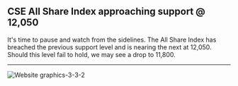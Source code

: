 ## CSE All Share Index approaching support @ 12,050

It's time to pause and watch from the sidelines. The All Share Index has breached the previous support level and is nearing the next at 12,050. Should this level fail to hold, we may see a drop to 11,800.

---

![Website graphics-3-3-2](https://github.com/stockpickslk/stockpickslk.github.io/assets/173802017/3725eac0-53af-4f27-83cb-1875030ea286)
